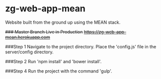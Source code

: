 # zg-web-app-mean
Website built from the ground up using the MEAN stack.

~~### Master Branch Live in Production~~
~~https://zg-web-app-mean.herokuapp.com~~

###Step 1
Navigate to the project directory.
Place the 'config.js' file in the server/config directory.

###Step 2
Run 'npm install' and 'bower install'.

###Step 4
Run the project with the command 'gulp'.

